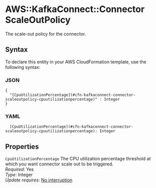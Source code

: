 # AWS::KafkaConnect::Connector ScaleOutPolicy<a name="aws-properties-kafkaconnect-connector-scaleoutpolicy"></a>

The scale\-out policy for the connector\.

## Syntax<a name="aws-properties-kafkaconnect-connector-scaleoutpolicy-syntax"></a>

To declare this entity in your AWS CloudFormation template, use the following syntax:

### JSON<a name="aws-properties-kafkaconnect-connector-scaleoutpolicy-syntax.json"></a>

```
{
  "[CpuUtilizationPercentage](#cfn-kafkaconnect-connector-scaleoutpolicy-cpuutilizationpercentage)" : Integer
}
```

### YAML<a name="aws-properties-kafkaconnect-connector-scaleoutpolicy-syntax.yaml"></a>

```
  [CpuUtilizationPercentage](#cfn-kafkaconnect-connector-scaleoutpolicy-cpuutilizationpercentage): Integer
```

## Properties<a name="aws-properties-kafkaconnect-connector-scaleoutpolicy-properties"></a>

`CpuUtilizationPercentage`  <a name="cfn-kafkaconnect-connector-scaleoutpolicy-cpuutilizationpercentage"></a>
The CPU utilization percentage threshold at which you want connector scale out to be triggered\.  
*Required*: Yes  
*Type*: Integer  
*Update requires*: [No interruption](https://docs.aws.amazon.com/AWSCloudFormation/latest/UserGuide/using-cfn-updating-stacks-update-behaviors.html#update-no-interrupt)